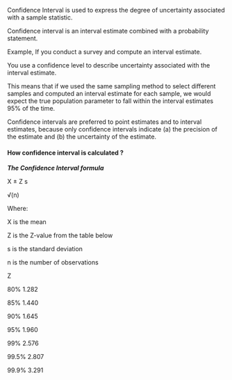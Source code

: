 
Confidence Interval is used to express the degree of uncertainty associated with a sample statistic.

Confidence interval is an interval estimate combined with a probability statement.

Example, If you conduct a survey and compute an interval estimate. 

You use a confidence level to describe uncertainty associated with the interval estimate.

This means that if we used the same sampling method to select different samples and computed an interval estimate for each sample, we would expect the true population parameter to fall within the interval estimates 95% of the time.

Confidence intervals are preferred to point estimates and to interval estimates, because only confidence intervals indicate (a) the precision of the estimate and (b) the uncertainty of the estimate.

#### How confidence interval is calculated ?

***The Confidence Interval formula***

X ± Z s

√(n)

Where:

X is the mean

Z is the Z-value from the table below

s is the standard deviation

n is the number of observations

Z

80% 1.282

85% 1.440

90% 1.645

95% 1.960

99% 2.576

99.5% 2.807

99.9% 3.291


